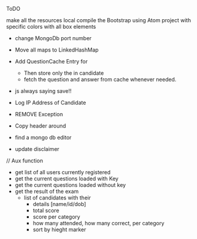 ToDO

make all the resources local
compile the Bootstrap using Atom project
	with specific colors
	with all box elements
	
- change MongoDb port number
- Move all maps to LinkedHashMap
- Add QuestionCache Entry for 	<questionId vs Question>
	- Then store only the <questionNo vs questionId> in candidate
	- fetch the question and answer from cache whenever needed.
- js always saying save!!


- Log IP Address of Candidate
- REMOVE Exception
- Copy header around
- find a mongo db editor
- update disclaimer

// Aux function
- get list of all users currently registered
- get the current questions loaded with Key
- get the current questions loaded without key
- get the result of the exam
	- list of candidates with their
		- details [name/id/dob] 
		- total score
		- score per category
		- how many attended, how many correct, per category
		- sort by hieght marker

